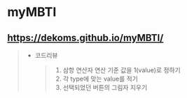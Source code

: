 # myMBTI
https://dekoms.github.io/myMBTI/
--
>- 코드리뷰
>   >1. 삼항 연산자 연산 기준 값을 1(value)로 정하기
>   >2. 각 type에 맞는 value를 적기
>   >3. 선택되었던 버튼의 그림자 지우기
